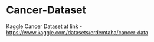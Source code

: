 # Cancer-Dataset
Kaggle Cancer Dataset at link - https://www.kaggle.com/datasets/erdemtaha/cancer-data 
